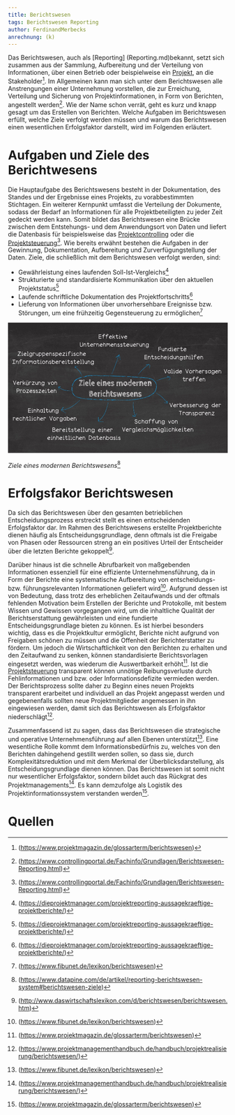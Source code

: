 ```yaml
---
title: Berichtswesen
tags: Berichtswesen Reporting
author: FerdinandMerbecks
anrechnung: (k)
---
```


Das Berichtswesen, auch als [Reporting] (Reporting.md)bekannt, setzt sich zusammen aus der Sammlung, Aufbereitung und der Verteilung von Informationen, über einen Betrieb oder 
beispielweise ein [Projekt](Projekt.md), an die Stakeholder[^1].
Im Allgemeinen kann man sich unter dem Berichtswesen alle Anstrengungen einer Unternehmung vorstellen, die zur Erreichung, Verteilung und Sicherung von 
Projektinformationen, in Form von Berichten, angestellt werden[^2]. Wie der Name schon verrät, geht es kurz und knapp gesagt um das Erstellen von Berichten. 
Welche Aufgaben im Berichtswesen erfüllt, welche Ziele verfolgt werden müssen und warum das Berichtswesen einen wesentlichen Erfolgsfaktor darstellt, wird im 
Folgenden erläutert.

# Aufgaben und Ziele des Berichtwesens

Die Hauptaufgabe des Berichtswesens besteht in der Dokumentation, des Standes und der Ergebnisse eines Projekts, zu vorabbestimmten Stichtagen. 
Ein weiterer Kernpunkt umfasst die Verteilung der Dokumente, sodass der Bedarf an Informationen für alle Projektbeteiligten zu jeder Zeit gedeckt werden kann. 
Somit bildet das Berichtswesen eine Brücke zwischen dem Entstehungs- und dem Anwendungsort von Daten und liefert die Datenbasis für beispielsweise das 
[Projektcontrolling](Projektcontrolling.md) oder die [Projektsteuerung](Projektssteuerung.md)[^3].
Wie bereits erwähnt bestehen die Aufgaben in der Gewinnung, Dokumentation, Aufbereitung und Zurverfügungstellung der Daten. 
Ziele, die schließlich mit dem Berichtswesen verfolgt werden, sind: 

*	Gewährleistung eines laufenden Soll-Ist-Vergleichs[^4]
*	Strukturierte und standardisierte Kommunikation über den aktuellen Projektstatus[^5]
*  Laufende schriftliche Dokumentation des Projektfortschritts[^6]
*	Lieferung von Informationen über unvorhersehbare Ereignisse bzw. Störungen, um eine frühzeitig Gegensteuerung zu ermöglichen[^7]


![Beispielabbildung](Berichtswesen/Bild.jpg)

*Ziele eines modernen Berichtswesens*[^8]


   
# Erfolgsfakor Berichtswesen

Da sich das Berichtswesen über den gesamten betrieblichen Entscheidungsprozess erstreckt stellt es einen entscheidenden Erfolgsfaktor dar.
Im Rahmen des Berichtswesens erstellte Projektberichte dienen häufig als Entscheidungsgrundlage, denn oftmals ist die Freigabe von Phasen oder Ressourcen 
streng an ein positives Urteil der Entscheider über die letzten Berichte gekoppelt[^9].

Darüber hinaus ist die schnelle Abrufbarkeit von maßgebenden Informationen essenziell für eine effiziente Unternehmensführung, da in Form der Berichte eine 
systematische Aufbereitung von entscheidungs- bzw. führungsrelevanten Informationen geliefert wird[^10].
Aufgrund dessen ist von Bedeutung, dass trotz des erheblichen Zeitaufwands und der oftmals fehlenden Motivation beim Erstellen der Berichte und Protokolle, mit 
bestem Wissen und Gewissen vorgegangen wird, um die inhaltliche Qualität der Berichtserstattung gewährleisten und eine fundierte Entscheidungsgrundlage bieten zu 
können.
Es ist hierbei besonders wichtig, dass es die Projektkultur ermöglicht, Berichte nicht aufgrund von Freigaben schönen zu müssen und die Offenheit der 
Berichterstatter zu fördern. Um jedoch die Wirtschaftlichkeit von den Berichten zu erhalten und den Zeitaufwand zu senken, können standardisierte Berichtsvorlagen
eingesetzt werden, was wiederum die Auswertbarkeit erhöht[^11].
Ist die [Projektsteuerung](Projektssteuerung.md) transparent können unnötige Reibungsverluste durch Fehlinformationen und bzw. oder Informationsdefizite vermieden werden. 
Der Berichtsprozess sollte daher zu Beginn eines neuen Projekts transparent erarbeitet und individuell an das Projekt angepasst werden und gegebenenfalls sollten 
neue Projektmitglieder angemessen in ihn eingewiesen werden, damit sich das Berichtswesen als Erfolgsfaktor niederschlägt[^12].



Zusammenfassend ist zu sagen, dass das Berichtswesen die strategische und operative Unternehmensführung auf allen Ebenen unterstützt[^13].
Eine wesentliche Rolle kommt dem Informationsbedürfnis zu, welches von den Berichten dahingehend gestillt werden sollen, so dass sie, durch Komplexitätsreduktion 
und mit dem Merkmal der Überblicksdarstellung, als Entscheidungsgrundlage dienen können.
Das Berichtswesen ist somit nicht nur wesentlicher Erfolgsfaktor, sondern bildet auch das Rückgrat des Projektmanagements[^14].
Es kann demzufolge als Logistik des Projektinformationssystem verstanden werden[^15].






# Quellen

[^1]: (https://www.projektmagazin.de/glossarterm/berichtswesen)
[^2]: (https://www.controllingportal.de/Fachinfo/Grundlagen/Berichtswesen-Reporting.html)
[^3]: (https://www.controllingportal.de/Fachinfo/Grundlagen/Berichtswesen-Reporting.html)
[^4]: (https://dieprojektmanager.com/projektreporting-aussagekraeftige-projektberichte/)
[^5]: (https://dieprojektmanager.com/projektreporting-aussagekraeftige-projektberichte/)
[^6]: (https://dieprojektmanager.com/projektreporting-aussagekraeftige-projektberichte/)
[^7]: (https://www.fibunet.de/lexikon/berichtswesen)
[^8]: (https://www.datapine.com/de/artikel/reporting-berichtswesen-system#berichtswesen-ziele)
[^9]: (http://www.daswirtschaftslexikon.com/d/berichtswesen/berichtswesen.htm)
[^10]: (https://www.fibunet.de/lexikon/berichtswesen)
[^11]: (https://www.projektmagazin.de/glossarterm/berichtswesen)
[^12]: (https://www.projektmanagementhandbuch.de/handbuch/projektrealisierung/berichtswesen/)
[^13]: (https://www.fibunet.de/lexikon/berichtswesen)
[^14]: (https://www.projektmanagementhandbuch.de/handbuch/projektrealisierung/berichtswesen/)
[^15]: (https://www.projektmagazin.de/glossarterm/berichtswesen)
